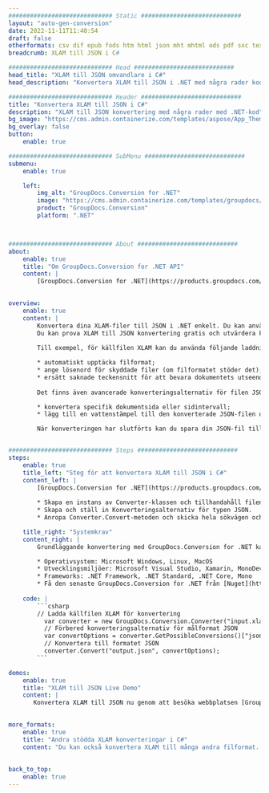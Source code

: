 ```yaml
---
############################# Static ############################
layout: "auto-gen-conversion"
date: 2022-11-11T11:40:54
draft: false
otherformats: csv dif epub fods htm html json mht mhtml ods pdf sxc tex tsv xlam xls xlsb xlsm xlsx xlt xltm xltx xml xps
breadcrumb: XLAM till JSON i C#

############################# Head ############################
head_title: "XLAM till JSON omvandlare i C#"
head_description: "Konvertera XLAM till JSON i .NET med några rader kod. Använd GroupDocs Document Conversion API för att konvertera över 160 filformat."

############################# Header ############################
title: "Konvertera XLAM till JSON i C#"
description: "XLAM till JSON konvertering med några rader med .NET-kod"
bg_image: "https://cms.admin.containerize.com/templates/aspose/App_Themes/V3/images/bg/header1.png"
bg_overlay: false
button:
    enable: true

############################# SubMenu ############################
submenu:
    enable: true

    left:
        img_alt: "GroupDocs.Conversion for .NET"
        image: "https://cms.admin.containerize.com/templates/groupdocs/images/product-logos/90x90-noborder/groupdocs-conversion-net.png"
        product: "GroupDocs.Conversion"
        platform: ".NET"



############################# About ############################
about:
    enable: true
    title: "Om GroupDocs.Conversion for .NET API"
    content: |
        [GroupDocs.Conversion for .NET](https://products.groupdocs.com/conversion/net/) kan användas för att konvertera Microsoft Word, Excel, PowerPoint, PDF, Visio och andra format. GroupDocs.Conversion är ett fristående API som är lämpligt för back-end och interna system där hög prestanda krävs. Det beror inte på någon programvara som Microsoft eller Open Office.
    

overview:
    enable: true
    content: |
        Konvertera dina XLAM-filer till JSON i .NET enkelt. Du kan använda bara ett par C# kodrader i valfri plattform som du vill, som - Windows, Linux, macOS.
        Du kan prova XLAM till JSON konvertering gratis och utvärdera konverteringsresultatens kvalitet. Tillsammans med enkla filkonverteringsscenarier kan du prova mer avancerade alternativ för att ladda källfilen XLAM och för att spara resultatet JSON. 
        
        Till exempel, för källfilen XLAM kan du använda följande laddningsalternativ:

        * automatiskt upptäcka filformat;
        * ange lösenord för skyddade filer (om filformatet stöder det);
        * ersätt saknade teckensnitt för att bevara dokumentets utseende.
        
        Det finns även avancerade konverteringsalternativ för filen JSON:

        * konvertera specifik dokumentsida eller sidintervall;
        * lägg till en vattenstämpel till den konverterade JSON-filen och många fler.

        När konverteringen har slutförts kan du spara din JSON-fil till den lokala filsökvägen eller någon tredje parts lagring som FTP, Amazon S3, Google Drive, Dropbox etc. Observera - för att konvertera XLAM till {{ TO}} det finns inget behov av någon ytterligare programvara installerad - som MS Office, Open Office, Adobe Acrobat Reader etc.


############################# Steps ############################
steps:
    enable: true
    title_left: "Steg för att konvertera XLAM till JSON i C#"
    content_left: |
        [GroupDocs.Conversion for .NET](https://products.groupdocs.com/conversion/net/) gör det enkelt för utvecklare att konvertera en XLAM-fil till JSON med några rader kod.
        
        * Skapa en instans av Converter-klassen och tillhandahåll filen XLAM med den fullständiga sökvägen
        * Skapa och ställ in Konverteringsalternativ för typen JSON.
        * Anropa Converter.Convert-metoden och skicka hela sökvägen och formatet (JSON) som en parameter

    title_right: "Systemkrav"
    content_right: |
        Grundläggande konvertering med GroupDocs.Conversion for .NET kan göras med bara några enkla steg. Våra API:er stöds på alla större plattformar och operativsystem. Innan du kör koden nedan, se till att du har följande förutsättningar installerade på ditt system.

        * Operativsystem: Microsoft Windows, Linux, MacOS
        * Utvecklingsmiljöer: Microsoft Visual Studio, Xamarin, MonoDevelop
        * Frameworks: .NET Framework, .NET Standard, .NET Core, Mono
        * Få den senaste GroupDocs.Conversion for .NET från [Nuget](https://www.nuget.org/packages/groupdocs.conversion)
         
    code: |
        ```csharp    
        // Ladda källfilen XLAM för konvertering
          var converter = new GroupDocs.Conversion.Converter("input.xlam");
          // Förbered konverteringsalternativ för målformat JSON
          var convertOptions = converter.GetPossibleConversions()["json"].ConvertOptions;
          // Konvertera till formatet JSON
          converter.Convert("output.json", convertOptions);
        ```

demos:
    enable: true
    title: "XLAM till JSON Live Demo"
    content: |
       Konvertera XLAM till JSON nu genom att besöka webbplatsen [GroupDocs.Conversion App](https://products.groupdocs.app/conversion/family). Onlinedemo har följande fördelar
          

more_formats:
    enable: true
    title: "Andra stödda XLAM konverteringar i C#"
    content: "Du kan också konvertera XLAM till många andra filformat. Se listan nedan."
       
       
back_to_top:
    enable: true
---
```

